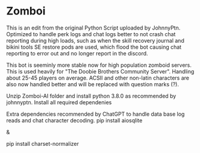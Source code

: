 # Zomboi

This is an edit from the original Python Script uploaded by JohnnyPtn. Optimized to handle perk logs and chat logs better to not crash chat reporting during high loads, such as when the skill recovery journal and bikini tools SE restore pods are used, which flood the bot causing chat reporting to error out and no longer report in the discord. 

This bot is seeminly more stable now for high population zomboid servers. This is used heavily for "The Doobie Brothers Community Server". Handling about 25-45 players on average. ACSII and other non-latin characters are also now handled better and will be replaced with question marks (?).

Unzip Zomboi-AI folder and install python 3.8.0 as recommended by johnnyptn. Install all required dependenies

Extra dependencies recommended by ChatGPT to handle data base log reads and chat character decoding.
pip install aiosqlite

&

pip install charset-normalizer
